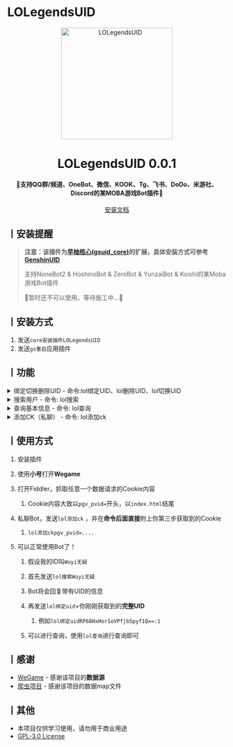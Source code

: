 # LOLegendsUID

<p align="center">
  <a href="https://github.com/KimigaiiWuyi/LOLegendsUID"><img src="https://s11.ax1x.com/2024/01/16/pFFC129.png" width="256" height="256" alt="LOLegendsUID"></a>
</p>
<h1 align = "center">LOLegendsUID 0.0.1</h1>
<h4 align = "center">🚧支持QQ群/频道、OneBot、微信、KOOK、Tg、飞书、DoDo、米游社、Discord的某MOBA游戏Bot插件🚧</h4>
<div align = "center">
        <a href="http://docs.gsuid.gbots.work/#/" target="_blank">安装文档</a>
</div>

## 丨安装提醒

> **注意：该插件为[早柚核心(gsuid_core)](https://github.com/Genshin-bots/gsuid_core)的扩展，具体安装方式可参考[GenshinUID](https://github.com/KimigaiiWuyi/GenshinUID)**
>
> 支持NoneBot2 & HoshinoBot & ZeroBot & YunzaiBot & Koishi的某Moba游戏Bot插件
>
> 🚧暂时还不可以使用，等待施工中...🚧

## 丨安装方式
1. 发送`core安装插件LOLegendsUID`
2. 发送`gs重启`应用插件

## 丨功能

<details><summary>绑定切换删除UID - 命令:lol绑定UID、lol删除UID、lol切换UID</summary><p>
还没有图
</p></details>

<details><summary>搜索用户 - 命令: lol搜索</summary><p>
还没有图
</p></details>

<details><summary>查询基本信息 - 命令: lol查询</summary><p>
<a><img src="https://s11.ax1x.com/2024/01/30/pFujpA1.jpg"></a>
</p></details>

<details><summary>添加CK（私聊） - 命令: lol添加ck</summary><p>
还没有图
</p></details>

## 丨使用方式
1. 安装插件
2. 使用**小号**打开**Wegame**
3. 打开Fiddler，抓取任意一个数据请求的Cookie内容
   1. Cookie内容大致以`pgv_pvid=`开头，以`index.html`结尾

4. 私聊Bot，发送`lol添加ck` ，并在**命令后面直接**附上你第三步获取到的Cookie
   1. `lol添加ckpgv_pvid=....`

5. 可以正常使用Bot了！
   1. 假设我的ID叫`Wuyi无疑`
   2. 首先发送`lol搜索Wuyi无疑`
   3. Bot将会回复带有UID的信息
   4. 再发送`lol绑定uid`+你刚刚获取到的**完整UID**
      1. 例如`lol绑定uidRP68HxHor1oVPfjb5pyf1Q==:1`

   5. 可以进行查询，使用`lol查询`进行查询即可


## 丨感谢

- [WeGame](https://www.wegame.com.cn/home/) - 感谢该项目的**数据源**
- [爬虫项目](https://github.com/challeger/spiders) - 感谢该项目的数据map文件

## 丨其他

+ 本项目仅供学习使用，请勿用于商业用途
+ [GPL-3.0 License](https://github.com/KimigaiiWuyi/GenshinUID/blob/master/LICENSE)
